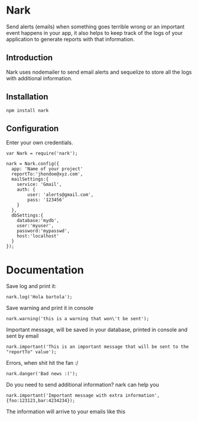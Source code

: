 # Nark
Send alerts (emails) when something goes terrible wrong or an important event happens in your app, it also helps to keep track of the logs of your application to generate reports with that information.

## Introduction
Nark uses nodemailer to send email alerts and sequelize to store all the logs with additional information.

## Installation

```
npm install nark
```

## Configuration
Enter your own credentials.

```
var Nark = require('nark');

nark = Nark.config({
  app: 'Name of your project'
  reportTo:'jhondoe@xyz.com',
  mailSettings:{
    service: 'Gmail',
    auth: {
        user: 'alerts@gmail.com',
        pass: '123456'
    }
  },
  dbSettings:{
    database:'mydb',
    user:'myuser',
    password:'mypasswd',
    host:'localhost'
  }
});
```

# Documentation
Save log and print it:

```
nark.log('Hola bartola');
```

Save warning and print it in console

```
nark.warning('this is a warning that won\'t be sent');
```

Important message, will be saved in your database, printed in console and sent by email

```
nark.important('This is an important message that will be sent to the  "reportTo" value');
```

Errors, when shit hit the fan :/

```
nark.danger('Bad news :(');
```

Do you need to send additional information? nark can help you

```
nark.important('Important message with extra information',{foo:123123,bar:4234234});
```

The information will arrive to your emails like this

![]()
